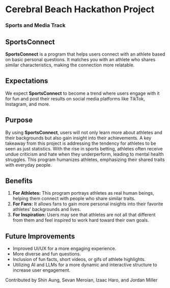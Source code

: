 # Cerebral Beach Hackathon Project
### Sports and Media Track

## SportsConnect
**SportsConnect** is a program that helps users connect with an athlete based on basic personal questions. It matches you with an athlete who shares similar characteristics, making the connection more relatable.

## Expectations
We expect **SportsConnect** to become a trend where users engage with it for fun and post their results on social media platforms like TikTok, Instagram, and more.

## Purpose
By using **SportsConnect**, users will not only learn more about athletes and their backgrounds but also gain insight into their achievements. A key takeaway from this project is addressing the tendency for athletes to be seen as just statistics. With the rise in sports betting, athletes often receive undue criticism and hate when they underperform, leading to mental health struggles. This program humanizes athletes, emphasizing their shared traits with everyday people.

## Benefits
1. **For Athletes:** This program portrays athletes as real human beings, helping them connect with people who share similar traits.
2. **For Fans:** It allows fans to gain more personal insights into their favorite athletes' backgrounds and lives.
3. **For Inspiration:** Users may see that athletes are not all that different from them and feel inspired to work hard toward their own goals.

## Future Improvements
- Improved UI/UX for a more engaging experience.
- More diverse and fun questions.
- Inclusion of fun facts, short videos, or gifs of athlete highlights.
- Utilizing AI and LLMs for a more dynamic and interactive structure to increase user engagement.

Contributed by Shin Aung, Sevan Meroian, Izaac Haro, and Jordan Miller
